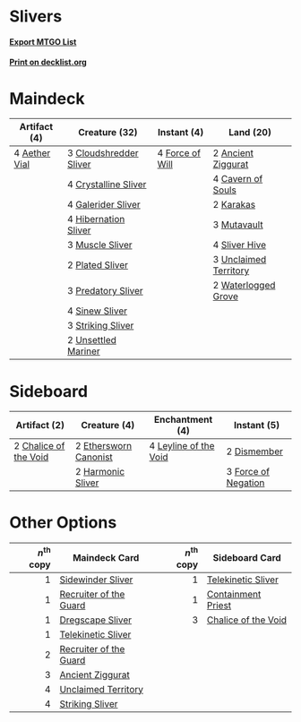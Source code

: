 # Slivers

#### [Export MTGO List](../collection/Slivers/Slivers.txt)
#### [Print on decklist.org](http://decklist.org/?deckmain=4%09Aether%20Vial%0A2%09Ancient%20Ziggurat%0A4%09Cavern%20of%20Souls%0A3%09Cloudshredder%20Sliver%0A4%09Crystalline%20Sliver%0A4%09Force%20of%20Will%0A4%09Galerider%20Sliver%0A4%09Hibernation%20Sliver%0A2%09Karakas%0A3%09Muscle%20Sliver%0A3%09Mutavault%0A2%09Plated%20Sliver%0A3%09Predatory%20Sliver%0A4%09Sinew%20Sliver%0A4%09Sliver%20Hive%0A3%09Striking%20Sliver%0A3%09Unclaimed%20Territory%0A2%09Unsettled%20Mariner%0A2%09Waterlogged%20Grove&deckside=2%09Chalice%20of%20the%20Void%0A2%09Dismember%0A2%09Ethersworn%20Canonist%0A3%09Force%20of%20Negation%0A2%09Harmonic%20Sliver%0A4%09Leyline%20of%20the%20Void)
# Maindeck

|                                     Artifact (4)                                      |                                          Creature (32)                                          |                                      Instant (4)                                       |                                           Land (20)                                            |
|---------------------------------------------------------------------------------------|-------------------------------------------------------------------------------------------------|----------------------------------------------------------------------------------------|------------------------------------------------------------------------------------------------|
|4 [Aether Vial](http://gatherer.wizards.com/Pages/Card/Details.aspx?multiverseid=48146)|3 [Cloudshredder Sliver](http://gatherer.wizards.com/Pages/Card/Details.aspx?multiverseid=464144)|4 [Force of Will](http://gatherer.wizards.com/Pages/Card/Details.aspx?multiverseid=3107)|2 [Ancient Ziggurat](http://gatherer.wizards.com/Pages/Card/Details.aspx?multiverseid=189271)   |
|                                                                                       |4 [Crystalline Sliver](http://gatherer.wizards.com/Pages/Card/Details.aspx?multiverseid=207901)  |                                                                                        |4 [Cavern of Souls](http://gatherer.wizards.com/Pages/Card/Details.aspx?multiverseid=278058)    |
|                                                                                       |4 [Galerider Sliver](http://gatherer.wizards.com/Pages/Card/Details.aspx?multiverseid=370590)    |                                                                                        |2 [Karakas](http://gatherer.wizards.com/Pages/Card/Details.aspx?multiverseid=413782)            |
|                                                                                       |4 [Hibernation Sliver](http://gatherer.wizards.com/Pages/Card/Details.aspx?multiverseid=207907)  |                                                                                        |3 [Mutavault](http://gatherer.wizards.com/Pages/Card/Details.aspx?multiverseid=370733)          |
|                                                                                       |3 [Muscle Sliver](http://gatherer.wizards.com/Pages/Card/Details.aspx?multiverseid=207911)       |                                                                                        |4 [Sliver Hive](http://gatherer.wizards.com/Pages/Card/Details.aspx?multiverseid=383384)        |
|                                                                                       |2 [Plated Sliver](http://gatherer.wizards.com/Pages/Card/Details.aspx?multiverseid=42017)        |                                                                                        |3 [Unclaimed Territory](http://gatherer.wizards.com/Pages/Card/Details.aspx?multiverseid=435419)|
|                                                                                       |3 [Predatory Sliver](http://gatherer.wizards.com/Pages/Card/Details.aspx?multiverseid=370745)    |                                                                                        |2 [Waterlogged Grove](http://gatherer.wizards.com/Pages/Card/Details.aspx?multiverseid=464198)  |
|                                                                                       |4 [Sinew Sliver](http://gatherer.wizards.com/Pages/Card/Details.aspx?multiverseid=125879)        |                                                                                        |                                                                                                |
|                                                                                       |3 [Striking Sliver](http://gatherer.wizards.com/Pages/Card/Details.aspx?multiverseid=370589)     |                                                                                        |                                                                                                |
|                                                                                       |2 [Unsettled Mariner](http://gatherer.wizards.com/Pages/Card/Details.aspx?multiverseid=464165)   |                                                                                        |                                                                                                |


# Sideboard

|                                          Artifact (2)                                          |                                          Creature (4)                                          |                                        Enchantment (4)                                         |                                         Instant (5)                                          |
|------------------------------------------------------------------------------------------------|------------------------------------------------------------------------------------------------|------------------------------------------------------------------------------------------------|----------------------------------------------------------------------------------------------|
|2 [Chalice of the Void](http://gatherer.wizards.com/Pages/Card/Details.aspx?multiverseid=442211)|2 [Ethersworn Canonist](http://gatherer.wizards.com/Pages/Card/Details.aspx?multiverseid=174931)|4 [Leyline of the Void](http://gatherer.wizards.com/Pages/Card/Details.aspx?multiverseid=107682)|2 [Dismember](http://gatherer.wizards.com/Pages/Card/Details.aspx?multiverseid=382182)        |
|                                                                                                |2 [Harmonic Sliver](http://gatherer.wizards.com/Pages/Card/Details.aspx?multiverseid=109706)    |                                                                                                |3 [Force of Negation](http://gatherer.wizards.com/Pages/Card/Details.aspx?multiverseid=464001)|


# Other Options

|*n*<sup>th</sup> copy|                                          Maindeck Card                                          |*n*<sup>th</sup> copy|                                        Sideboard Card                                        |
|--------------------:|-------------------------------------------------------------------------------------------------|--------------------:|----------------------------------------------------------------------------------------------|
|                    1|[Sidewinder Sliver](http://gatherer.wizards.com/Pages/Card/Details.aspx?multiverseid=118908)     |                    1|[Telekinetic Sliver](http://gatherer.wizards.com/Pages/Card/Details.aspx?multiverseid=111085) |
|                    1|[Recruiter of the Guard](http://gatherer.wizards.com/Pages/Card/Details.aspx?multiverseid=416779)|                    1|[Containment Priest](http://gatherer.wizards.com/Pages/Card/Details.aspx?multiverseid=389470) |
|                    1|[Dregscape Sliver](http://gatherer.wizards.com/Pages/Card/Details.aspx?multiverseid=464037)      |                    3|[Chalice of the Void](http://gatherer.wizards.com/Pages/Card/Details.aspx?multiverseid=442211)|
|                    1|[Telekinetic Sliver](http://gatherer.wizards.com/Pages/Card/Details.aspx?multiverseid=111085)    |                     |                                                                                              |
|                    2|[Recruiter of the Guard](http://gatherer.wizards.com/Pages/Card/Details.aspx?multiverseid=416779)|                     |                                                                                              |
|                    3|[Ancient Ziggurat](http://gatherer.wizards.com/Pages/Card/Details.aspx?multiverseid=189271)      |                     |                                                                                              |
|                    4|[Unclaimed Territory](http://gatherer.wizards.com/Pages/Card/Details.aspx?multiverseid=435419)   |                     |                                                                                              |
|                    4|[Striking Sliver](http://gatherer.wizards.com/Pages/Card/Details.aspx?multiverseid=370589)       |                     |                                                                                              |

